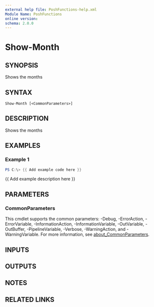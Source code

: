 ```yaml
---
external help file: PoshFunctions-help.xml
Module Name: PoshFunctions
online version:
schema: 2.0.0
---
```


# Show-Month

## SYNOPSIS
Shows the months

## SYNTAX

```
Show-Month [<CommonParameters>]
```

## DESCRIPTION
Shows the months

## EXAMPLES

### Example 1
```powershell
PS C:\> {{ Add example code here }}
```

{{ Add example description here }}

## PARAMETERS

### CommonParameters
This cmdlet supports the common parameters: -Debug, -ErrorAction, -ErrorVariable, -InformationAction, -InformationVariable, -OutVariable, -OutBuffer, -PipelineVariable, -Verbose, -WarningAction, and -WarningVariable. For more information, see [about_CommonParameters](http://go.microsoft.com/fwlink/?LinkID=113216).

## INPUTS

## OUTPUTS

## NOTES

## RELATED LINKS
